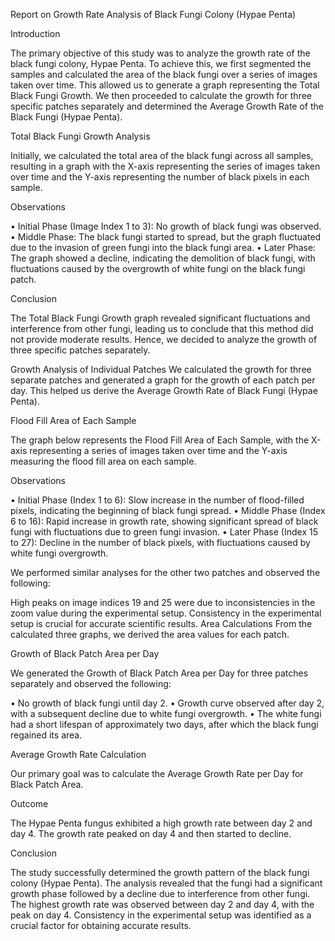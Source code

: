 Report on Growth Rate Analysis of Black Fungi Colony (Hypae Penta)


Introduction

The primary objective of this study was to analyze the growth rate of the black fungi colony, Hypae Penta. To achieve this, we first segmented the samples and calculated the area of the black fungi over a series of images taken over time. This allowed us to generate a graph representing the Total Black Fungi Growth. We then proceeded to calculate the growth for three specific patches separately and determined the Average Growth Rate of the Black Fungi (Hypae Penta).

Total Black Fungi Growth Analysis

Initially, we calculated the total area of the black fungi across all samples, resulting in a graph with the X-axis representing the series of images taken over time and the Y-axis representing the number of black pixels in each sample.

Observations

•	Initial Phase (Image Index 1 to 3): No growth of black fungi was observed.
•	Middle Phase: The black fungi started to spread, but the graph fluctuated due to the invasion of green fungi into the black fungi area.
•	Later Phase: The graph showed a decline, indicating the demolition of black fungi, with fluctuations caused by the overgrowth of white fungi on the black fungi patch.

Conclusion

The Total Black Fungi Growth graph revealed significant fluctuations and interference from other fungi, leading us to conclude that this method did not provide moderate results. Hence, we decided to analyze the growth of three specific patches separately.

Growth Analysis of Individual Patches
We calculated the growth for three separate patches and generated a graph for the growth of each patch per day. This helped us derive the Average Growth Rate of Black Fungi (Hypae Penta).

Flood Fill Area of Each Sample

The graph below represents the Flood Fill Area of Each Sample, with the X-axis representing a series of images taken over time and the Y-axis measuring the flood fill area on each sample.

Observations

•	Initial Phase (Index 1 to 6): Slow increase in the number of flood-filled pixels, indicating the beginning of black fungi spread.
•	Middle Phase (Index 6 to 16): Rapid increase in growth rate, showing significant spread of black fungi with fluctuations due to green fungi invasion.
•	Later Phase (Index 15 to 27): Decline in the number of black pixels, with fluctuations caused by white fungi overgrowth.

We performed similar analyses for the other two patches and observed the following:

High peaks on image indices 19 and 25 were due to inconsistencies in the zoom value during the experimental setup.
Consistency in the experimental setup is crucial for accurate scientific results.
Area Calculations
From the calculated three graphs, we derived the area values for each patch.

Growth of Black Patch Area per Day

We generated the Growth of Black Patch Area per Day for three patches separately and observed the following:

•	No growth of black fungi until day 2.
•	Growth curve observed after day 2, with a subsequent decline due to white fungi overgrowth.
•	The white fungi had a short lifespan of approximately two days, after which the black fungi regained its area.

Average Growth Rate Calculation

Our primary goal was to calculate the Average Growth Rate per Day for Black Patch Area.

Outcome

The Hypae Penta fungus exhibited a high growth rate between day 2 and day 4.
The growth rate peaked on day 4 and then started to decline.

Conclusion

The study successfully determined the growth pattern of the black fungi colony (Hypae Penta). The analysis revealed that the fungi had a significant growth phase followed by a decline due to interference from other fungi. The highest growth rate was observed between day 2 and day 4, with the peak on day 4. Consistency in the experimental setup was identified as a crucial factor for obtaining accurate results.

